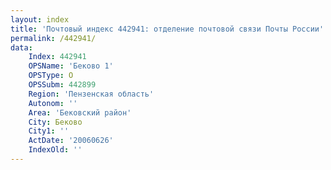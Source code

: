 ```yaml
---
layout: index
title: 'Почтовый индекс 442941: отделение почтовой связи Почты России'
permalink: /442941/
data:
    Index: 442941
    OPSName: 'Беково 1'
    OPSType: О
    OPSSubm: 442899
    Region: 'Пензенская область'
    Autonom: ''
    Area: 'Бековский район'
    City: Беково
    City1: ''
    ActDate: '20060626'
    IndexOld: ''
---
```

